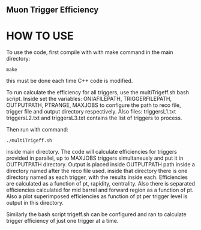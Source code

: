 ## Muon Trigger Efficiency

# HOW TO USE
To use the code, first compile with with make command in the main directory:
```
make
```
this must be done each time C++ code is modified.

To run calculate the efficiency for all triggers, use the
multiTrigeff.sh bash script. Inside set the variables:
ONIAFILEPATH, TRIGGERFILEPATH, OUTPUTPATH, PTRANGE, MAXJOBS
to configure the path to reco file, trigger file and output directory respectively.
Also files: triggersL1.txt triggersL2.txt and triggersL3.txt contains the list of
triggers to process.

Then run with command:
```
./multiTrigeff.sh
```
inside main directory.
The code will calculate efficiencies for triggers provided in parallel,
up to MAXJOBS triggers simultaneusly and put it in OUTPUTPATH directory.
Output is placed inside OUTPUTPATH path inside a directory named after the reco file used.
inside that directory there is one directory named as each trigger, with the results inside each.
Efficiencies are calculated as a function of pt, rapidity, centrality. Also there is separated efficiencies calculated for mid barrel and forward region as a function of pt.
Also a plot superimposed efficiencies as function of pt per trigger level is output in this directory.

Similarly the bash script trigeff.sh can be configured and ran to calculate trigger efficiency of just one trigger
at a time.